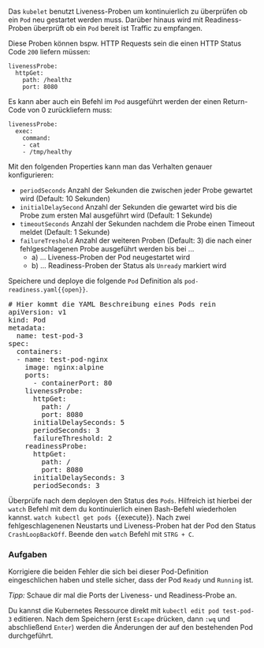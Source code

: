 Das `kubelet` benutzt Liveness-Proben um kontinuierlich zu überprüfen ob ein `Pod` neu gestartet werden muss. Darüber hinaus wird mit Readiness-Proben überprüft ob ein `Pod` bereit ist Traffic zu empfangen.

Diese Proben können bspw. HTTP Requests sein die einen HTTP Status Code `200` liefern müssen:

```
livenessProbe:
  httpGet:
    path: /healthz
    port: 8080
```

Es kann aber auch ein Befehl im `Pod` ausgeführt werden der einen Return-Code von 0 zurückliefern muss:

```
livenessProbe:
  exec:
    command:
    - cat
    - /tmp/healthy
```

Mit den folgenden Properties kann man das Verhalten genauer konfigurieren:
- `periodSeconds` Anzahl der Sekunden die zwischen jeder Probe gewartet wird (Default: 10 Sekunden)
- `initialDelaySecond` Anzahl der Sekunden die gewartet wird bis die Probe zum ersten Mal ausgeführt wird (Default: 1 Sekunde)
- `timeoutSeconds` Anzahl der Sekunden nachdem die Probe einen Timeout meldet (Default: 1 Sekunde)
- `failureTreshold` Anzahl der weiteren Proben (Default: 3) die nach einer fehlgeschlagenen Probe ausgeführt werden bis bei ...
  - a) ... Liveness-Proben der Pod neugestartet wird
  - b) ... Readiness-Proben der Status als `Unready` markiert wird

Speichere und deploye die folgende `Pod` Definition als `pod-readiness.yaml{{open}}`.

<pre class="file" data-filename="pod-readiness.yaml">
# Hier kommt die YAML Beschreibung eines Pods rein
apiVersion: v1
kind: Pod
metadata:
  name: test-pod-3
spec:
  containers:
  - name: test-pod-nginx
    image: nginx:alpine
    ports:
      - containerPort: 80
    livenessProbe:
      httpGet:
        path: /
        port: 8080
      initialDelaySeconds: 5
      periodSeconds: 3
      failureThreshold: 2
    readinessProbe:
      httpGet:
        path: /
        port: 8080
      initialDelaySeconds: 3
      periodSeconds: 3
</pre>

Überprüfe nach dem deployen den Status des `Pods`. Hilfreich ist hierbei der `watch` Befehl mit dem du kontinuierlich einen Bash-Befehl wiederholen kannst. `watch kubectl get pods `{{execute}}.
Nach zwei fehlgeschlagenenen Neustarts und Liveness-Proben hat der Pod den Status `CrashLoopBackOff`.
Beende den `watch` Befehl mit `STRG + C`.

### Aufgaben

Korrigiere die beiden Fehler die sich bei dieser Pod-Definition eingeschlichen haben und stelle sicher, dass der Pod `Ready` und `Running` ist.

*Tipp:* Schaue dir mal die Ports der Liveness- und Readiness-Probe an.

Du kannst die Kubernetes Ressource direkt mit `kubectl edit pod test-pod-3` editieren. Nach dem Speichern (erst `Escape` drücken, dann `:wq` und abschließend `Enter`) werden die Änderungen der auf den bestehenden Pod durchgeführt.

